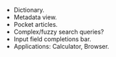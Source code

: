 - Dictionary.
- Metadata view.
- Pocket articles.
- Complex/fuzzy search queries?
- Input field completions bar.
- Applications: Calculator, Browser.
